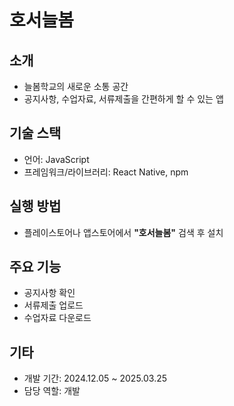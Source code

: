 # 호서늘봄

## 소개
- 늘봄학교의 새로운 소통 공간
- 공지사항, 수업자료, 서류제출을 간편하게 할 수 있는 앱

## 기술 스택
- 언어: JavaScript
- 프레임워크/라이브러리: React Native, npm

## 실행 방법
- 플레이스토어나 앱스토어에서 **"호서늘봄"** 검색 후 설치

## 주요 기능
- 공지사항 확인
- 서류제출 업로드
- 수업자료 다운로드

## 기타
- 개발 기간: 2024.12.05 ~ 2025.03.25
- 담당 역할: 개발
